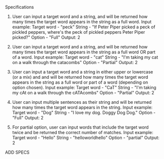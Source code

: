 Specifications
1. User can input a target word and a string, and will be returned how many times the target word appears in the string as a full word.
Input example:
  Target word - "peck"
  String - "If Peter Piper picked a peck of pickled peppers, where's the peck of pickled peppers Peter Piper picked?"
  Option - "Full"
Output: 2

2. User can input a target word and a string, and will be returned how many times the target word appears in the string as a full word OR part of a word.
Input example:
  Target word - "cat"
  String - "I'm taking my cat on a walk through the catacombs"
  Option - "Partial"
Output: 2

3. User can input a target word and a string in either upper or lowercase (or a mix) and and will be returned how many times the target word appears in the string as a full word or part of a word (depending on option chosen).
Input example:
  Target word - "CaT"
  String - "I'm taking my cAt on a walk through the cATAcombs"
  Option - "Partial"
Output: 2

4. User can input multiple sentences as their string and will be returned how many times the target word appears in the string.
Input example:
  Target word - "Dog"
  String - "I love my dog. Doggy Dog Dog."
  Option - "Full"
Output: 2

5. For partial option, user can input words that include the target word twice and be returned the correct number of matches.
Input example:
  Target word - "Hello"
  String - "helloworldhello"
  Option - "partial"
Output: 2


ADD SPECS
